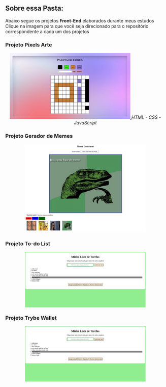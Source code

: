 <h2> Sobre essa Pasta: </h2>

<p> Abaixo segue os projetos <b>Front-End</b> elaborados durante meus estudos <br>
Clique na imagem para que você seja direcionado para o repositório correspondente a cada um dos projetos
</p>


<h3> Projeto Pixels Arte </h3>

<p align="center">
<a href="//github.com/ClairPenido/Pixels-Art">
<img width="380px" src="./projetos-preview/PixelsArt.png"/>
</a>
<i> HTML - CSS - JavaScript </i>
</p>

<h3> Projeto Gerador de Memes </h3>

<p align="center">
<a href="//github.com/ClairPenido/ClairPenido.github.io/tree/main/Meme-Generator">
<img width="380px" src="./projetos-preview/MemeGenerator.png"/>
</a>
</p>

<h3> Projeto To-do List </h3>

<p align="center">
<a href="//github.com/ClairPenido/ClairPenido.github.io/tree/main/To-do-List">
<img align="center" width="380px" src="./projetos-preview/ToDoList.png"/>
</a>
</p>


<h3> Projeto Trybe Wallet </h3>

<p align="center">
<a href="//github.com/ClairPenido/TrybeWallet">
<img align="center" width="380px" src="./projetos-preview/ToDoList.png"/>
</a>
</p>
